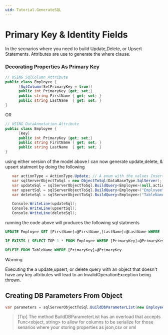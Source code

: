 ```yaml
---
uid: Tutorial.GenerateSQL
---
```


# Primary Key & Identity Fields
In the secnarios where you need to build Update,Delete, or Upsert Statements. Attributes are use to generate the where clause.

### Decorating Properties As Primary Key

```csharp
// USING SqlColumn Attribute
public class Employee {
      [SqlColumn(SetPrimaryKey = true)]
      public int PrimaryKey {get; set;}
      public string FirstName { get; set; }
      public string LastName  { get; set; }
}
```
OR 
```csharp
// USING DataAnnotation Attribute
public class Employee {
      [Key]
      public int PrimaryKey {get; set;}
      public string FirstName { get; set; }
      public string LastName  { get; set; }
}
```

using either version of the model above I can now generate update,delete, & upsert statment by doing the following
 

```csharp
   var actionType = ActionType.Update; // A enum with the values Insert,Update,Delete,Upsert
   var sqlServerObjectToSql = new ObjectToSql(DataBaseType.SqlServer);
   var updateSql = sqlServerObjectToSql.BuildQuery<Employee>(null,actionType);
   var upsertSql = sqlServerObjectToSql.BuildQuery<Employee>("Employee",ActionType.Upsert);
   var deleteSql = sqlServerObjectToSql.BuildQuery<Employee>("TableName",ActionType.Delete);

   Console.WriteLine(updateSql);
   Console.WriteLine(upsertSql);
   Console.WriteLine(deleteSql);
```
running the code above will produces the following sql statments

```sql 
UPDATE Employee SET [FirstName]=@FirstName,[LastName]=@LastName WHERE [PrimaryKey]=@PrimaryKey
```
```sql 
IF EXISTS ( SELECT TOP 1 * FROM Employee WHERE [PrimaryKey]=@PrimaryKey ) BEGIN UPDATE Employee SET [FirstName]=@FirstName,[LastName]=@LastName WHERE [PrimaryKey]=@PrimaryKey END ELSE BEGIN INSERT INTO Employee ([FirstName],[LastName],[PrimaryKey]) VALUES (@FirstName,@LastName,@PrimaryKey) END
```
```sql 
DELETE FROM TableName WHERE [PrimaryKey]=@PrimaryKey
```

> [!WARNING]
> Executing the a update,upsert, or delete query with an object that doesn't have any key attributes will lead to an InvalidOperationException being thrown.  

## Creating DB Parameters From Object


```csharp
var parameters = sqlServerObjectToSql.BuildDbParameterList(new Employee(), (s, o) => new SqlParameter(s, o),null,null,null);
```


> [Tip]
> The method BuildDBParameterList has an overload that accepts Func<object, string> to allow for columns to be serialize for those senarios where your storing properties as json,csv or xml




<!-- ### Supported Attributes 
this library has its own custom attributes and can also work with the common DataAnnotation attributes. With the support of DataAnnotation this means this library could be paired with your favorite orm like Dapper or Enitity Framework -->


